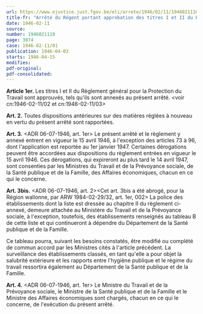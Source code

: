 ```yaml
---
url: https://www.ejustice.just.fgov.be/eli/arrete/1946/02/11/1946021110/justel
title-fr: "Arrêté du Régent portant approbation des titres I et II du Règlement général pour la Protection du Travail."
date: 1946-02-11
source:
number: 1946021110
page: 3074
case: 1946-02-11/01
publication: 1946-04-03
starts: 1946-04-15
modifies:
pdf-original:
pdf-consolidated:
---
```


**Article 1er.** Les titres I et II du Règlement général pour la Protection du Travail sont approuvés, tels qu'ils sont annexés au présent arrêté. <voir cn:1946-02-11/02 et cn:1946-02-11/03>

**Art. 2.** Toutes dispositions antérieures sur des matières réglées à nouveau en vertu du présent arrêté sont rapportées.

**Art. 3.** <ADR 06-07-1946, art. 1er> Le présent arrêté et le règlement y annexé entrent en vigueur le 15 avril 1946, à l'exception des articles 73 à 96, dont l'application est reportée au 1er janvier 1947. Certaines dérogations peuvent être accordées aux dispositions du règlement entrées en vigueur le 15 avril 1946. Ces dérogations, qui expireront au plus tard le 14 avril 1947, sont consenties par les Ministres du Travail et de la Prévoyance sociale, de la Santé publique et de la Famille, des Affaires économiques, chacun en ce qui le concerne.

**Art. 3bis.** <ADR 06-07-1946, art. 2><Cet art. 3bis a été abrogé, pour la Région wallonne, par ARW 1984-02-29/32, art. 1er, 002> La police des établissements dont la liste est dressée au chapitre II du règlement ci-annexé, demeure attachée au Ministère du Travail et de la Prévoyance sociale, à l'exception, toutefois, des établissements renseignés au tableau B de cette liste et qui continueront à dépendre du Département de la Santé publique et de la Famille.

Ce tableau pourra, suivant les besoins constatés, être modifié ou complété de commun accord par les Ministres cités à l'article précédent. La surveillance des établissements classés, en tant qu'elle a pour objet la salubrité extérieure et les rapports entre l'hygiène publique et le régime du travail ressortira également au Département de la Santé publique et de la Famille.

**Art. 4.** <ADR 06-07-1946, art. 1er> Le Ministre du Travail et de la Prévoyance sociale, le Ministre de la Santé publique et de la Famille et le Ministre des Affaires économiques sont chargés, chacun en ce qui le concerne, de l'exécution du présent arrêté.
